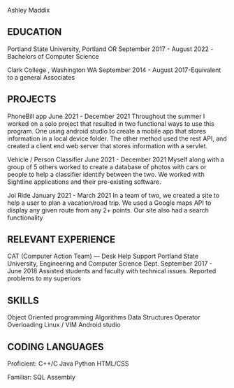 Ashley Maddix

EDUCATION
---
Portland State University, Portland OR 
September 2017 - August 2022 -Bachelors of Computer Science

Clark College , Washington WA
September 2014 - August 2017-Equivalent to a general Associates

PROJECTS
---
PhoneBill app    June 2021 - December 2021
Throughout the summer I worked on a solo  project that resulted in two functional ways to use this program. One using android studio to create a mobile app that stores information in a local device folder. The other method used the rest API, and created a client end web server that stores information with a servlet.

Vehicle / Person Classifier   June 2021 - December 2021
Myself along with a group of 5 others worked to create a database of photos with cars or people to help a classifier identify between the two. We worked with Sightline applications and their pre-existing software. 

Joi Ride   January 2021 - March 2021
In a team of two, we created a site to help a user to plan a vacation/road trip. We used a Google maps API to display any given route from any 2+ points. Our site also had a search functionality 

RELEVANT EXPERIENCE  
---
CAT (Computer Action Team) — Desk Help Support
Portland State University, Engineering and Computer Science Dept.
September 2017 - June 2018
Assisted students and faculty with technical issues.
Reported problems to my superiors

SKILLS
---
Object Oriented programming 
Algorithms
Data Structures 
Operator Overloading
Linux / VIM 
Android studio

CODING LANGUAGES
---
Proficient: 
C++/C
Java
Python
HTML/CSS

Familiar:
SQL
Assembly



<!---
- 👋 Hi, I’m @amaddix
- 👀 I’m interested in ...
- 🌱 I’m currently learning ...
- 💞️ I’m looking to collaborate on ...
- 📫 How to reach me ...


amaddix/amaddix is a ✨ special ✨ repository because its `README.md` (this file) appears on your GitHub profile.
You can click the Preview link to take a look at your changes.
--->
